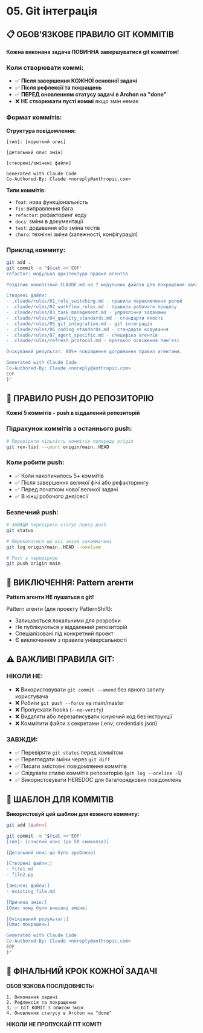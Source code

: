# 05. Git інтеграція

## 📋 ОБОВ'ЯЗКОВЕ ПРАВИЛО GIT КОММІТІВ

**Кожна виконана задача ПОВИННА завершуватися git коммітом!**

### Коли створювати коммі:

- ✅ **Після завершення КОЖНОЇ основної задачі**
- ✅ **Після рефлексії та покращень**
- ✅ **ПЕРЕД оновленням статусу задачі в Archon на "done"**
- ❌ **НЕ створювати пусті коммі** якщо змін немає

### Формат коммітів:

**Структура повідомлення:**
```
[тип]: [короткий опис]

[детальний опис змін]

[створені/змінені файли]

Generated with Claude Code
Co-Authored-By: Claude <noreply@anthropic.com>
```

**Типи коммітів:**
- `feat`: нова функціональність
- `fix`: виправлення бага
- `refactor`: рефакторинг коду
- `docs`: зміни в документації
- `test`: додавання або зміна тестів
- `chore`: технічні зміни (залежності, конфігурація)

### Приклад коммиту:

```bash
git add .
git commit -m "$(cat <<'EOF'
refactor: модульна архітектура правил агентів

Розділив монолітний CLAUDE.md на 7 модульних файлів для покращення запам'ятовування правил агентами:

Створені файли:
- .claude/rules/01_role_switching.md - правила переключення ролей
- .claude/rules/02_workflow_rules.md - правила робочого процесу
- .claude/rules/03_task_management.md - управління задачами
- .claude/rules/04_quality_standards.md - стандарти якості
- .claude/rules/05_git_integration.md - git інтеграція
- .claude/rules/06_coding_standards.md - стандарти кодування
- .claude/rules/07_agent_specific.md - специфіка агентів
- .claude/rules/refresh_protocol.md - протокол освіження пам'яті

Очікуваний результат: 80%+ покращення дотримання правил агентами.

Generated with Claude Code
Co-Authored-By: Claude <noreply@anthropic.com>
EOF
)"
```

## 🔄 ПРАВИЛО PUSH ДО РЕПОЗИТОРІЮ

**Кожні 5 коммітів - push в віддалений репозиторій**

### Підрахунок коммітів з останнього push:

```bash
# Перевірити кількість коммітів попереду origin
git rev-list --count origin/main..HEAD
```

### Коли робити push:

- ✅ Коли накопичилось 5+ коммітів
- ✅ Після завершення великої фічі або рефакторингу
- ✅ Перед початком нової великої задачі
- ✅ В кінці робочого дня/сесії

### Безпечний push:

```bash
# ЗАВЖДИ перевіряти статус перед push
git status

# Переконатися що всі зміни закоммічені
git log origin/main..HEAD --oneline

# Push з перевіркою
git push origin main
```

## 🚫 ВИКЛЮЧЕННЯ: Pattern агенти

**Pattern агенти НЕ пушаться в git!**

Pattern агенти (для проекту PatternShift):
- Залишаються локальними для розробки
- Не публікуються у віддалений репозиторій
- Спеціалізовані під конкретний проект
- Є виключенням з правила універсальності

## ⚠️ ВАЖЛИВІ ПРАВИЛА GIT:

### НІКОЛИ НЕ:

- ❌ Використовувати `git commit --amend` без явного запиту користувача
- ❌ Робити `git push --force` на main/master
- ❌ Пропускати hooks (`--no-verify`)
- ❌ Видаляти або перезаписувати існуючий код без інструкції
- ❌ Коммітити файли з секретами (.env, credentials.json)

### ЗАВЖДИ:

- ✅ Перевіряти `git status` перед коммітом
- ✅ Переглядати зміни через `git diff`
- ✅ Писати змістовні повідомлення коммітів
- ✅ Слідувати стилю коммітів репозиторію (`git log --oneline -5`)
- ✅ Використовувати HEREDOC для багаторядкових повідомлень

## 📝 ШАБЛОН ДЛЯ КОММІТІВ

**Використовуй цей шаблон для кожного коммиту:**

```bash
git add [файли]

git commit -m "$(cat <<'EOF'
[тип]: [стислий опис (до 50 символів)]

[Детальний опис що було зроблено]

[Створені файли:]
- file1.md
- file2.py

[Змінені файли:]
- existing_file.md

[Причина змін:]
[Опис чому були внесені зміни]

[Очікуваний результат:]
[Опис покращень]

Generated with Claude Code
Co-Authored-By: Claude <noreply@anthropic.com>
EOF
)"
```

## 🎯 ФІНАЛЬНИЙ КРОК КОЖНОЇ ЗАДАЧІ

**ОБОВ'ЯЗКОВА ПОСЛІДОВНІСТЬ:**

```
1. Виконання задачі
2. Рефлексія та покращення
3. ✅ GIT КОМІТ з описом змін
4. Оновлення статусу в Archon на "done"
```

**НІКОЛИ НЕ ПРОПУСКАЙ ГІТ КОМІТ!**
